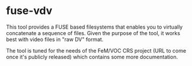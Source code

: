 fuse-vdv
=======

This tool provides a FUSE based filesystems that enables you to virtually 
concatenate a sequence of files. Given the purpose of the tool, it works 
best with video files in "raw DV" format.

The tool is tuned for the needs of the FeM/VOC CRS project (URL to come 
once it's publicly released) which contains some more documentation.

